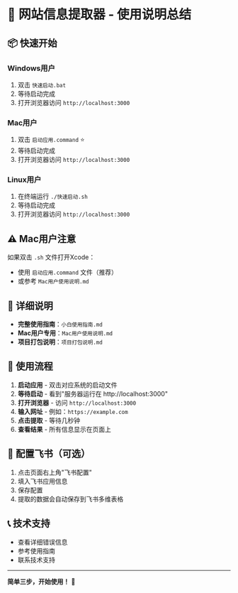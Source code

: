 # 🚀 网站信息提取器 - 使用说明总结

## 📦 快速开始

### Windows用户
1. 双击 `快速启动.bat`
2. 等待启动完成
3. 打开浏览器访问 `http://localhost:3000`

### Mac用户
1. 双击 `启动应用.command` ⭐
2. 等待启动完成
3. 打开浏览器访问 `http://localhost:3000`

### Linux用户
1. 在终端运行 `./快速启动.sh`
2. 等待启动完成
3. 打开浏览器访问 `http://localhost:3000`

## ⚠️ Mac用户注意

如果双击 `.sh` 文件打开Xcode：
- 使用 `启动应用.command` 文件（推荐）
- 或参考 `Mac用户使用说明.md`

## 📖 详细说明

- **完整使用指南**：`小白使用指南.md`
- **Mac用户专用**：`Mac用户使用说明.md`
- **项目打包说明**：`项目打包说明.md`

## 🎯 使用流程

1. **启动应用** - 双击对应系统的启动文件
2. **等待启动** - 看到"服务器运行在 http://localhost:3000"
3. **打开浏览器** - 访问 `http://localhost:3000`
4. **输入网址** - 例如：`https://example.com`
5. **点击提取** - 等待几秒钟
6. **查看结果** - 所有信息显示在页面上

## 🔧 配置飞书（可选）

1. 点击页面右上角"飞书配置"
2. 填入飞书应用信息
3. 保存配置
4. 提取的数据会自动保存到飞书多维表格

## 📞 技术支持

- 查看详细错误信息
- 参考使用指南
- 联系技术支持

---

**简单三步，开始使用！** 🎉
